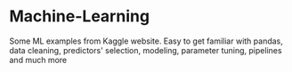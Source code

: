 # Machine-Learning
Some ML examples from Kaggle website. Easy to get familiar with pandas, data cleaning, predictors' selection, modeling, parameter tuning, pipelines and much more
